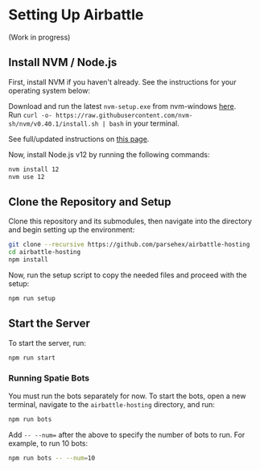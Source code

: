 <script setup>
	import CollapseSection from './CollapseSection.vue';
</script>

# Setting Up Airbattle

(Work in progress)

## Install NVM / Node.js

First, install NVM if you haven't already. See the instructions for your operating system below:

<CollapseSection title="Windows">
Download and run the latest <code>nvm-setup.exe</code> from nvm-windows <a href="https://github.com/coreybutler/nvm-windows/releases" target="_blank">here</a>.
</CollapseSection>
<br />
<CollapseSection title="Linux/macOS">
Run <code>curl -o- https://raw.githubusercontent.com/nvm-sh/nvm/v0.40.1/install.sh | bash</code> in your terminal.

See full/updated instructions on <a href="https://github.com/nvm-sh/nvm#install--update-script" target="_blank">this page</a>.
</CollapseSection>

Now, install Node.js v12 by running the following commands:

```bash
nvm install 12
nvm use 12
```

## Clone the Repository and Setup

Clone this repository and its submodules, then navigate into the directory and begin setting up the environment:

```bash
git clone --recursive https://github.com/parsehex/airbattle-hosting
cd airbattle-hosting
npm install
```

Now, run the setup script to copy the needed files and proceed with the setup:

```bash
npm run setup
```

## Start the Server

To start the server, run:

```bash
npm run start
```

### Running Spatie Bots

You must run the bots separately for now. To start the bots, open a new terminal, navigate to the `airbattle-hosting` directory, and run:

```bash
npm run bots
```

Add `-- --num=` after the above to specify the number of bots to run. For example, to run 10 bots:

```bash
npm run bots -- --num=10
```
